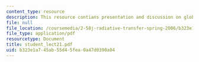 ```yaml
---
content_type: resource
description: This resource contians presentation and discussion on global warming.
file: null
file_location: /coursemedia/2-58j-radiative-transfer-spring-2006/b323e1a745ab55d45fea0a47d0390a04_student_lect21.pdf
file_type: application/pdf
resourcetype: Document
title: student_lect21.pdf
uid: b323e1a7-45ab-55d4-5fea-0a47d0390a04
---
```

